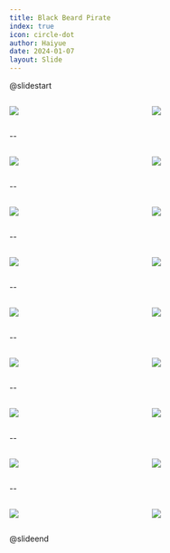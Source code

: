 ```yaml
---
title: Black Beard Pirate
index: true
icon: circle-dot
author: Haiyue
date: 2024-01-07
layout: Slide
---
```


@slidestart

<div style="display:flex">
<div style="flex:1">

![](/data/english/reading/K-BlackBeardPirate/001.jpg)
</div>
<div style="flex:1">

![](/data/english/reading/K-BlackBeardPirate/002.jpg)
</div>
</div>

--

<div style="display:flex">
<div style="flex:1">

![](/data/english/reading/K-BlackBeardPirate/003.jpg)
</div>
<div style="flex:1">

![](/data/english/reading/K-BlackBeardPirate/004.jpg)
</div>
</div>

--

<div style="display:flex">
<div style="flex:1">

![](/data/english/reading/K-BlackBeardPirate/005.jpg)
</div>
<div style="flex:1">

![](/data/english/reading/K-BlackBeardPirate/006.jpg)
</div>
</div>

--

<div style="display:flex">
<div style="flex:1">

![](/data/english/reading/K-BlackBeardPirate/007.jpg)
</div>
<div style="flex:1">

![](/data/english/reading/K-BlackBeardPirate/008.jpg)
</div>
</div>

-- 

<div style="display:flex">
<div style="flex:1">

![](/data/english/reading/K-BlackBeardPirate/009.jpg)
</div>
<div style="flex:1">

![](/data/english/reading/K-BlackBeardPirate/010.jpg)
</div>
</div>

--

<div style="display:flex">
<div style="flex:1">

![](/data/english/reading/K-BlackBeardPirate/011.jpg)
</div>
<div style="flex:1">

![](/data/english/reading/K-BlackBeardPirate/012.jpg)
</div>
</div>

--

<div style="display:flex">
<div style="flex:1">

![](/data/english/reading/K-BlackBeardPirate/013.jpg)
</div>
<div style="flex:1">

![](/data/english/reading/K-BlackBeardPirate/014.jpg)
</div>
</div>

--

<div style="display:flex">
<div style="flex:1">

![](/data/english/reading/K-BlackBeardPirate/015.jpg)
</div>
<div style="flex:1">

![](/data/english/reading/K-BlackBeardPirate/016.jpg)
</div>
</div>

--

<div style="display:flex">
<div style="flex:1">

![](/data/english/reading/K-BlackBeardPirate/017.jpg)
</div>
<div style="flex:1">

![](/data/english/reading/K-BlackBeardPirate/018.jpg)
</div>
</div>

@slideend
